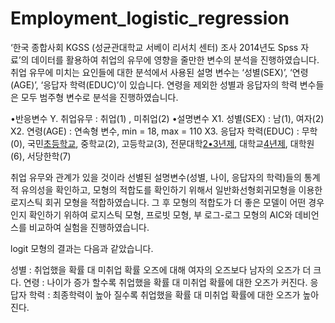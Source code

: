# Employment_logistic_regression

‘한국 종합사회 KGSS (성균관대학교 서베이 리서치 센터) 조사 2014년도 Spss 자료’의 데이터를 활용하여 취업의 유무에 영향을 줄만한 변수의 분석을 진행하였습니다. 
 
취업 유무에 미치는 요인들에 대한 분석에서 사용된 설명 변수는 ‘성별(SEX)’, ‘연령(AGE)’, ‘응답자 학력(EDUC)’이 있습니다. 
연령을 제외한 성별과 응답자의 학력 변수들은 모두 범주형 변수로 분석을 진행하였습니다.

•반응변수
  Y. 취업유무 : 취업(1) , 미취업(2)
•설명변수
  X1. 성별(SEX) : 남(1), 여자(2)
  X2. 연령(AGE) : 연속형 변수, min = 18, max = 110
  X3. 응답자 학력(EDUC) : 무학(0), 국민[초등학교](1), 중학교(2), 고등학교(3), 전문대학[2•3년제](4), 대학교[4년제](5), 대학원(6), 서당한학(7)

취업 유무와 관계가 있을 것이라 선별된 설명변수(성별, 나이, 응답자의 학력)들의 통계적 유의성을 확인하고, 모형의 적합도를 확인하기 위해서 일반화선형회귀모형을 이용한 로지스틱 회귀 모형을 적합하였습니다. 그 후 모형의 적합도가 더 좋은 모델이 어떤 경우인지 확인하기 위하여 로지스틱 모형, 프로빗 모형, 부 로그-로그 모형의 AIC와 데비언스를 비교하여 실험을 진행하였습니다.

logit 모형의 결과는 다음과 같았습니다.

성별 : 취업했을 확률 대 미취업 확률 오즈에 대해 여자의 오즈보다 남자의 오즈가 더 크다.
연령 : 나이가 증가 할수록 취업했을 확률 대 미취업 확률에 대한 오즈가 커진다.
응답자 학력 : 최종학력이 높아 질수록 취업했을 확률 대 미취업 확률에 대한 오즈가 높아진다.

